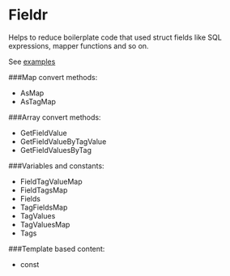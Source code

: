 # Fieldr

Helps to reduce boilerplate code that used struct fields like SQL expressions, mapper functions and so on.

See [examples](./examples/)

###Map convert methods:
* AsMap
* AsTagMap

###Array convert methods:
* GetFieldValue
* GetFieldValueByTagValue
* GetFieldValuesByTag

###Variables and constants:
* FieldTagValueMap
* FieldTagsMap
* Fields
* TagFieldsMap
* TagValues
* TagValuesMap
* Tags

###Template based content:
* const

